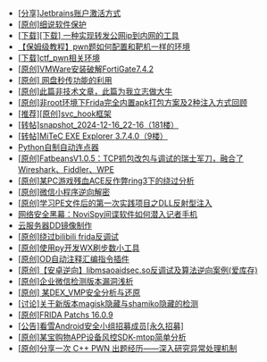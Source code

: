 + [[分享]Jetbrains账户激活方式](https://bbs.kanxue.com/thread-284298.htm)
+ [[原创]细说软件保护](https://bbs.kanxue.com/thread-284629.htm)
+ [[下载][下载] 一种实现转发公网ip到内网的工具](https://bbs.kanxue.com/thread-284837.htm)
+ [【保姆级教程】pwn题如何配置和靶机一样的环境](https://bbs.kanxue.com/thread-272653.htm)
+ [[下载]ctf_pwn相关环境](https://bbs.kanxue.com/thread-278044.htm)
+ [[原创]VMWare安装破解FortiGate7.4.2](https://bbs.kanxue.com/thread-284794.htm)
+ [[原创] 网盘秒传功能的利用](https://bbs.kanxue.com/thread-284783.htm)
+ [[原创]此篇非技术文章，此篇为我立志做大牛](https://bbs.kanxue.com/thread-284823.htm)
+ [[原创]非root环境下Frida完全内置apk打包方案及2种注入方式回顾](https://bbs.kanxue.com/thread-284482.htm)
+ [[推荐][原创]svc_hook框架](https://bbs.kanxue.com/thread-284713.htm)
+ [[转帖]snapshot_2024-12-16_22-16（181楼）](https://bbs.kanxue.com/thread-270207.htm)
+ [[转帖]MiTeC EXE Explorer 3.7.4.0（9楼）](https://bbs.kanxue.com/thread-277922.htm)
+ [Python自制自动连点器](https://bbs.kanxue.com/thread-284780.htm)
+ [[原创]FatbeansV1.0.5：TCP抓包改包与调试的瑞士军刀，融合了Wireshark、Fiddler、WPE](https://bbs.kanxue.com/thread-284571.htm)
+ [[原创]某PC游戏残血ACE反作弊ring3下的绕过分析](https://bbs.kanxue.com/thread-284667.htm)
+ [[原创]微信小程序逆向解密](https://bbs.kanxue.com/thread-276281.htm)
+ [[原创]学习PE文件后的第一次实践项目之DLL反射型注入](https://bbs.kanxue.com/thread-284843.htm)
+ [网络安全黑幕：NoviSpy间谍软件如何潜入记者手机](https://bbs.kanxue.com/thread-284855.htm)
+ [云服务器DD镜像制作](https://bbs.kanxue.com/thread-284814.htm)
+ [[原创]绕过bilibili frida反调试](https://bbs.kanxue.com/thread-277034.htm)
+ [[原创]使用py开发WX刷步数小工具](https://bbs.kanxue.com/thread-284858.htm)
+ [[原创]OD自动注释汇编指令插件](https://bbs.kanxue.com/thread-284557.htm)
+ [[原创]【安卓逆向】libmsaoaidsec.so反调试及算法逆向案例(爱库存)](https://bbs.kanxue.com/thread-284816.htm)
+ [[原创]企业微信检测版本漏洞浅析](https://bbs.kanxue.com/thread-284796.htm)
+ [[原创] 某DEX_VMP安全分析与还原](https://bbs.kanxue.com/thread-270799.htm)
+ [[讨论]关于新版本magisk隐藏与shamiko隐藏的检测](https://bbs.kanxue.com/thread-284859.htm)
+ [[原创]FRIDA Patchs 16.0.9](https://bbs.kanxue.com/thread-276111.htm)
+ [[公告]看雪Android安全小组招募成员[永久招募]](https://bbs.kanxue.com/thread-224995.htm)
+ [[原创]某宝购物APP设备风控SDK-mtop简单分析](https://bbs.kanxue.com/thread-284241.htm)
+ [[原创]分享一次 C++ PWN 出题经历——深入研究异常处理机制](https://bbs.kanxue.com/thread-284745.htm)
